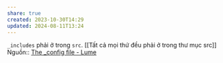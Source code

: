 ```yaml
---
share: true
created: 2023-10-30T14:29
updated: 2024-08-11T13:24
---
```

`_includes` phải ở trong `src`. [[Tất cả mọi thứ đều phải ở trong thư mục src]]
Nguồn:: [The \_config file - Lume](https://lume.land/docs/configuration/config-file/#includes)